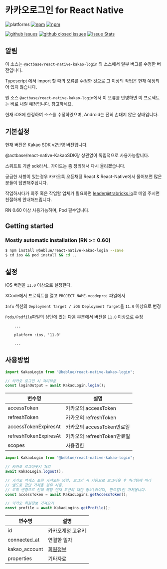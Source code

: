 # 카카오로그인 for React Native

![platforms](https://img.shields.io/badge/platforms-Android%20%7C%20iOS-brightgreen.svg?style=flat-square&colorB=191A17)
[![npm](https://img.shields.io/npm/v/@beblue/react-native-kakao-login.svg?style=flat-square)](https://www.npmjs.com/package/@beblue/react-native-kakao-login)
[![npm](https://img.shields.io/npm/dm/@beblue/react-native-kakao-login.svg?style=flat-square&colorB=007ec6)](https://www.npmjs.com/package/@beblue/react-native-kakao-login)

[![github issues](https://img.shields.io/github/issues/trabricks/react-native-kakao-login.svg?style=flat-square)](https://github.com/trabricks/react-native-kakao-login/issues)
[![github closed issues](https://img.shields.io/github/issues-closed/trabricks/react-native-kakao-login.svg?style=flat-square&colorB=44cc11)](https://github.com/trabricks/react-native-kakao-login/issues?q=is%3Aissue+is%3Aclosed)
[![Issue Stats](https://img.shields.io/issuestats/i/github/trabricks/react-native-kakao-login.svg?style=flat-square&colorB=44cc11)](http://github.com/trabricks/react-native-kakao-login/issues)

## 알림

이 소스는 `@actbase/react-native-kakao-login` 의 소스에서 일부 버그를
수정한 버전입니다.

Typescript 에서 import 할 때의 오류를 수정한 것으로 그 이상의 작업은 현재
예정되어 있지 않습니다.

원 소스 `@actbase/react-native-kakao-login`에서 이 오류를 반영하면 이 프로젝트는 바로 내릴 예정입니다. 참고하세요.

현재 iOS에 한정하여 소스를 수정하였으며, Android는 전혀 손대지 않은 상태입니다.

## 기본설정

현재 버전은 Kakao SDK v2반영 버전입니다.

@actbase/react-native-KakaoSDK랑 상관없이 독립적으로 사용가능합니다.

스위프트 기반 sdk라서.. 가이드는 좀 정리해서 다시 올리겠습니다.

궁금한 사항이 있는경우 카카오톡 오픈채팅 React & React-Native에서 물어보면 많은 분들이 답변해주십니다.

작업하시다가 외주 혹은 작업할 업체가 필요하면 [leader@trabricks.io](mailto:leader@trabricks.io)로 메일 주시면 친절하게 안내해드립니다.

RN 0.60 이상 사용가능하며, Pod 필수입니다.

## Getting started

### Mostly automatic installation (RN >= 0.60)

```bash
$ npm install @beblue/react-native-kakao-login --save
$ cd ios && pod install && cd ..
```

## 설정

iOS 버전을 `11.0` 이상으로 설정한다.

XCode에서 프로젝트를 열고 `PROJECT_NAME.xcodeproj` 파일에서

`Info` 섹션의 `Deployment Target / iOS Deployment Target`을 `11.0` 이상으로 변경

`Pods/Podfile`파일의 상단에 있는 다음 부분에서 버전을 `11.0` 이상으로 수정

```
    ...

    platform :ios, '11.0'

    ...
```

## 사용방법

```js
import KakaoLogin from "@beblue/react-native-kakao-login";

// 카카오 로그인 시 처리부문
const loginOutput = await KakaoLogin.login();
```

| 변수명                | 설명                        |
| --------------------- | --------------------------- |
| accessToken           | 카카오의 accessToken        |
| refreshToken          | 카카오의 refreshToken       |
| accessTokenExpiresAt  | 카카오의 accessToken만료일  |
| refreshTokenExpiresAt | 카카오의 refreshToken만료일 |
| scopes                | 사용권한                    |

```js
import KakaoLogin from "@beblue/react-native-kakao-login";

// 카카오 로그아웃시 처리
await KakaoLogin.logout();

// 카카오 액세스 토큰 가져오는 명령, 로그인 시 자동으로 로그아웃 후 처리됨에 따라
// 별도로 값만 가져올 경우 사용.
// 로직 변경으로 인해 해당 현재 토큰의 대한 정보(아이디, 만료일)만 가져옵니다.
const accessToken = await KakaoLogins.getAccessToken();

// 카카오 회원정보 가져오기
const profile = await KakaoLogins.getProfile();
```

| 변수명        | 설명                                                                                            |
| ------------- | ----------------------------------------------------------------------------------------------- |
| id            | 카카오계정 고유키                                                                               |
| connected_at  | 연결한 일자                                                                                     |
| kakao_account | [회원정보](https://developers.kakao.com/sdk/reference/ios-legacy/release/Classes/KOUserMe.html) |
| properties    | 기타자료                                                                                        |
